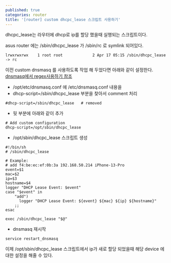 ```yaml
---
published: true
categories: router
title: '[router] custom dhcpc_lease 스크립트 사용하기'
---
```


dhcpc_lease는 라우터에 dhcp로 ip를 할당 했을때 실행되는 스크립트이다.

asus router 에는 /sbin/dhcpc_lease 가 /sbin/rc 로 symlink 되어있다.
```
lrwxrwxrwx    1 root root             2 Apr 17 05:15 /sbin/dhcpc_lease -> rc
```

이전  custom dnsmasq 를 사용하도록 작업 해 두었다면 아래와 같이 설정한다.
[dnsmasq에서 regex사용하기 참조](post-smb-conf-in-stock-asus-router) 
 - /opt/etc/dnsmasq.conf 에 /etc/dnsmasq.conf 내용을 
 - dhcp-script=/sbin/dhcpc_lease 부분을 찾아서 comment 처리
```
#dhcp-script=/sbin/dhcpc_lease   # removed
```
 - 뒷 부분에 아래와 같이 추가
```
# Add custom configuration
dhcp-script=/opt/sbin/dhcpc_lease
```
 - /opt/sbin/dhcpc_lease 스크립트 생성
```
#!/bin/sh
# /sbin/dhcpc_lease

# Example:
# add f4:be:ec:ef:0b:3a 192.168.50.214 iPhone-13-Pro
event=$1
mac=$2
ip=$3
hostname=$4
logger "DHCP Lease Event: $event"
case "$event" in
    "add")
      logger "DHCP Lease Event: ${event} ${mac} ${ip} ${hostname}"
    ;;
esac

exec /sbin/dhcpc_lease "$@"
``` 
 - dnsmasq 재시작
```
service restart_dnsmasq
```

이제 /opt/sbin/dhcpc_lease 스크립트에서 ip가 새로 할당 되었을때 해당 device 에 대한 설정을 해줄 수 있다.
